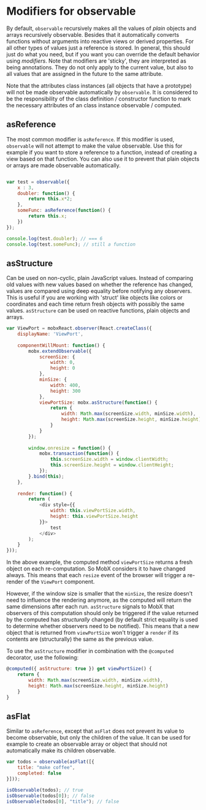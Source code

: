 # Modifiers for observable

By default, `observable` recursively makes all the values of _plain_ objects and arrays recursively observable.
Besides that it automatically converts functions without arguments into reactive views or derived properties.
For all other types of values just a reference is stored.
In general, this should just do what you need, but if you want you can override the default behavior using _modifiers_.
Note that modifiers are 'sticky', they are interpreted as being annotations.
They do not only apply to the current value, but also to all values that are assigned in the future to the same attribute.

Note that the attributes class instances (all objects that have a prototype) will not be made observable automatically by `observable`.
It is considered to be the responsibility of the class definition / constructor function to mark the necessary attributes of an class instance observable / computed.

## asReference

The most common modifier is `asReference`.
If this modifier is used, `observable` will not attempt to make the value observable.
Use this for example if you want to store a reference to a function, instead of creating a view based on that function.
You can also use it to prevent that plain objects or arrays are made observable automatically.

```javascript

var test = observable({
	x : 3,
	doubler: function() {
		return this.x*2;
	},
	someFunc: asReference(function() {
		return this.x;
	})
});

console.log(test.doubler); // === 6
console.log(test.someFunc); // still a function
```

## asStructure

Can be used on non-cyclic, plain JavaScript values.
Instead of comparing old values with new values based on whether the reference has changed, values are compared using deep equality before notifying any observers.
This is useful if you are working with 'struct' like objects like colors or coordinates and each time return fresh objects with possibly the same values.
`asStructure` can be used on reactive functions, plain objects and arrays.

```javascript
var ViewPort = mobxReact.observer(React.createClass({
    displayName: 'ViewPort',
    
    componentWillMount: function() {
        mobx.extendObservable({
            screenSize: {
                width: 0,
                height: 0
            },
            minSize: {
                width: 400,
                height: 300
            },
            viewPortSize: mobx.asStructure(function() {
                return {
                    width: Math.max(screenSize.width, minSize.width),
                    height: Math.max(screenSize.height, minSize.height)
                }
            }
        });
        
        window.onresize = function() {
            mobx.transaction(function() {
                this.screenSize.width = window.clientWidth;
                this.screenSize.height = window.clientHeight;
            });
        }.bind(this);
    },
    
    render: function() {
        return (
            <div style={{
                width: this.viewPortSize.width,
                height: this.viewPortSize.height
            }}>
                test
            </div>
        );
    }
}));
```

In the above example, the computed method `viewPortSize` returns a fresh object on each re-computation.
So MobX considers it to have changed always. This means that each `resize` event of the browser will trigger a re-render of the
`ViewPort` component.

However, if the window size is smaller that the `minSize`, the resize doesn't need to influence the rendering anymore, as the computed 
will return the same dimensions after each run. `asStructure` signals to MobX that observers of this computation should only be triggered
if the value returned by the computed has _structurally_ changed (by default strict equality is used to determine whether observers need to be notified).
This means that a new object that is returned from `viewPortSize` won't trigger a `render` if its contents are (structurally) the same as the previous value.   

To use the `asStructure` modifier in combination with the `@computed` decorator, use the following:

```javascript
@computed({ asStructure: true }) get viewPortSize() {
    return {
        width: Math.max(screenSize.width, minSize.width),
        height: Math.max(screenSize.height, minSize.height)
    }
}
```

## asFlat

Similar to `asReference`, except that `asFlat` does not prevent its value to become observable, but only the children of the value.
It can be used for example to create an observable array or object that should not automatically make its children observable.

```javascript
var todos = observable(asFlat([{
	title: "make coffee",
	completed: false
}]));

isObservable(todos); // true
isObservable(todos[0]); // false
isObservable(todos[0], "title"); // false
```
